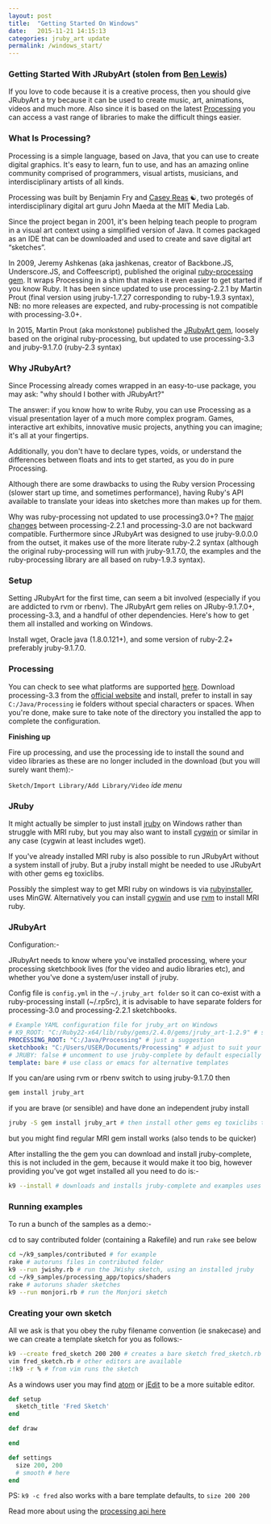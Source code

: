 ```yaml
---
layout: post
title:  "Getting Started On Windows"
date:   2015-11-21 14:15:13
categories: jruby_art update
permalink: /windows_start/
---
```

### Getting Started With JRubyArt (stolen from [Ben Lewis][ben])

If you love to code because it is a creative process, then you should give JRubyArt a try because it can be used to create music, art, animations, videos and much more. Also since it is based on the latest [Processing][processing] you can access a vast range of libraries to make the difficult things easier.

### What Is Processing?

Processing is a simple language, based on Java, that you can use to create digital graphics. It's easy to learn, fun to use, and has an amazing online community comprised of programmers, visual artists, musicians, and interdisciplinary artists of all kinds.

Processing was built by Benjamin Fry and [Casey Reas][casey] ☯, two protegés of interdisciplinary digital art guru John Maeda at the MIT Media Lab.

Since the project began in 2001, it's been helping teach people to program in a visual art context using a simplified version of Java. It comes packaged as an IDE that can be downloaded and used to create and save digital art “sketches”.

In 2009, Jeremy Ashkenas (aka jashkenas, creator of Backbone.JS, Underscore.JS, and Coffeescript), published the original [ruby-processing gem][gem]. It wraps Processing in a shim that makes it even easier to get started if you know Ruby. It has been since updated to use processing-2.2.1 by Martin Prout (final version using jruby-1.7.27 corresponding to ruby-1.9.3 syntax), NB: no more releases are expected, and ruby-processing is not compatible with processing-3.0+.

In 2015, Martin Prout (aka monkstone) published the [JRubyArt gem][jrubyart], loosely based on the original ruby-processing, but updated to use processing-3.3 and jruby-9.1.7.0 (ruby-2.3 syntax)

### Why JRubyArt?

Since Processing already comes wrapped in an easy-to-use package, you may ask: "why should I bother with JRubyArt?"

The answer: if you know how to write Ruby, you can use Processing as a visual presentation layer of a much more complex program. Games, interactive art exhibits, innovative music projects, anything you can imagine; it's all at your fingertips.

Additionally, you don't have to declare types, voids, or understand the differences between floats and ints to get started, as you do in pure Processing.

Although there are some drawbacks to using the Ruby version Processing (slower start up time, and sometimes performance), having Ruby's API available to translate your ideas into sketches more than makes up for them.

Why was ruby-processing not updated to use processing3.0+? The [major changes][changes] between processing-2.2.1 and processing-3.0 are not backward compatible. Furthermore since JRubyArt was designed to use jruby-9.0.0.0 from the outset, it makes use of the more literate ruby-2.2 syntax (although the original ruby-processing will run with jruby-9.1.7.0, the examples and the ruby-processing library are all based on ruby-1.9.3 syntax).

### Setup

Setting JRubyArt for the first time, can seem a bit involved (especially if you are addicted to rvm or rbenv). The JRubyArt gem relies on JRuby-9.1.7.0+, processing-3.3, and a handful of other dependencies. Here's how to get them all installed and working on Windows.

Install wget, Oracle java (1.8.0.121+), and some version of ruby-2.2+ preferably jruby-9.1.7.0.

### Processing

You can check to see what platforms are supported [here][platforms].
Download processing-3.3 from the [official website][official] and install, prefer to install in say `C:/Java/Processing` ie folders without special characters or spaces.  When you're done, make sure to take note of the directory you installed the app to complete the configuration.

__Finishing up__

Fire up processing, and use the processing ide to install the sound and video libraries as these are no longer included in the
download (but you will surely want them):-

`Sketch/Import Library/Add Library/Video` _ide menu_

### JRuby

It might actually be simpler to just install [jruby][jruby] on Windows rather
than struggle with MRI ruby, but you may also want to install [cygwin][cygwin] or similar in any case (cygwin at least includes wget).

If you've already installed MRI ruby is also possible to run JRubyArt without a system install of jruby. But a jruby install might be needed to use JRubyArt with other gems eg toxiclibs.

Possibly the simplest way to get MRI ruby on windows is via [rubyinstaller][rubyinstaller], uses MinGW. Alternatively you can install [cygwin][cygwin] and use [rvm][rvm] to install MRI ruby.

### JRubyArt

Configuration:-

JRubyArt needs to know where you've installed processing, where your processing sketchbook lives (for the video and audio libraries etc), and whether you've done a system/user install of jruby.

Config file is `config.yml` in the `~/.jruby_art folder` so it can co-exist with a ruby-processing install (~/.rp5rc), it is advisable to have separate folders for processing-3.0 and processing-2.2.1 sketchbooks.

```yaml
# Example YAML configuration file for jruby_art on Windows
# K9_ROOT: "C:/Ruby22-x64/lib/ruby/gems/2.4.0/gems/jruby_art-1.2.9" # should not be necessary
PROCESSING_ROOT: "C:/Java/Processing" # just a suggestion
sketchbook: "C:/Users/USER/Documents/Processing" # adjust to suit your install
# JRUBY: false # uncomment to use jruby-complete by default especially if you haven't installed jruby
template: bare # use class or emacs for alternative templates
```

If you can/are using rvm or rbenv switch to using jruby-9.1.7.0 then

```bash
gem install jruby_art
```

if you are brave (or sensible) and have done an independent jruby install

```bash
jruby -S gem install jruby_art # then install other gems eg toxiclibs the same way
```

but you might find regular MRI gem install works (also tends to be quicker)


After installing the the gem you can download and install jruby-complete,
this is not included in the gem, because it would make it too big, however providing you've got wget installed all you need to do is:-

```bash
k9 --install # downloads and installs jruby-complete and examples uses wget
```


### Running examples

To run a bunch of the samples as a demo:-

cd to say contributed folder (containing a Rakefile) and run `rake` see below

```bash
cd ~/k9_samples/contributed # for example
rake # autoruns files in contributed folder
k9 --run jwishy.rb # run the JWishy sketch, using an installed jruby
cd ~/k9_samples/processing_app/topics/shaders
rake # autoruns shader sketches
k9 --run monjori.rb # run the Monjori sketch
```

### Creating your own sketch

All we ask is that you obey the ruby filename convention (ie snakecase) and we can create a template sketch for you as follows:-

```bash
k9 --create fred_sketch 200 200 # creates a bare sketch fred_sketch.rb (see below)
vim fred_sketch.rb # other editors are available
:!k9 -r % # from vim runs the sketch
```

As a windows user you may find [atom][atom] or [jEdit][jedit] to be a more suitable editor.

```ruby
def setup
  sketch_title 'Fred Sketch'
end

def draw

end

def settings
  size 200, 200
  # smooth # here
end
```

PS: `k9 -c fred` also works with a bare template defaults, to `size 200 200`

Read more about using the [processing api here][api]

[api]: {{site.github.url}}/methods/processing_api
[ben]:https://blog.engineyard.com/2015/getting-started-with-ruby-processing
[processing]:https://processing.org/
[gem]:https://rubygems.org/gems/ruby-processing
[jrubyart]:https://rubygems.org/gems/jruby_art
[changes]:https://github.com/processing/processing/wiki/Changes-in-3.0
[official]:https://processing.org/download/?processing
[platforms]:https://github.com/processing/processing/wiki/Supported-Platforms
[jruby]:https://github.com/jruby/jruby/wiki/GettingStarted
[atom]:{{site.github.url}}/editors/atom
[jedit]:{{site.github.url}}/editors/jedit
[cygwin]:https://www.cygwin.com/
[rubyinstaller]:https://rubyinstaller.org/downloads/
[rvm]:https://blog.developwithpassion.com/2012/03/30/installing-rvm-with-cygwin-on-windows/
[casey]:https://github.com/processing/processing/wiki/FAQ
